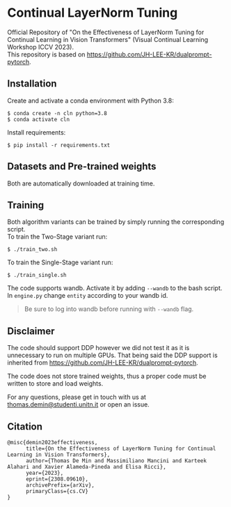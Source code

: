 # Continual LayerNorm Tuning
Official Repository of "On the Effectiveness of LayerNorm Tuning for Continual Learning in Vision Transformers" (Visual Continual Learning Workshop ICCV 2023). \
This repository is based on https://github.com/JH-LEE-KR/dualprompt-pytorch.

## Installation
Create and activate a conda environment with Python 3.8:
```
$ conda create -n cln python=3.8
$ conda activate cln
```
Install requirements:
```
$ pip install -r requirements.txt
```

## Datasets and Pre-trained weights
Both are automatically downloaded at training time.

## Training
Both algorithm variants can be trained by simply running the corresponding script. \
To train the Two-Stage variant run:
```
$ ./train_two.sh
```
To train the Single-Stage variant run:
```
$ ./train_single.sh
```
The code supports wandb. Activate it by adding `--wandb` to the bash script. In `engine.py` change `entity` according to your wandb id.
> Be sure to log into wandb before running with `--wandb` flag.

## Disclaimer
The code should support DDP however we did not test it as it is unnecessary to run on multiple GPUs.
That being said the DDP support is inherited from https://github.com/JH-LEE-KR/dualprompt-pytorch.

The code does not store trained weights, thus a proper code must be written to store and load weights.

For any questions, please get in touch with us at thomas.demin@studenti.unitn.it or open an issue.

## Citation
```
@misc{demin2023effectiveness,
      title={On the Effectiveness of LayerNorm Tuning for Continual Learning in Vision Transformers}, 
      author={Thomas De Min and Massimiliano Mancini and Karteek Alahari and Xavier Alameda-Pineda and Elisa Ricci},
      year={2023},
      eprint={2308.09610},
      archivePrefix={arXiv},
      primaryClass={cs.CV}
}
```
